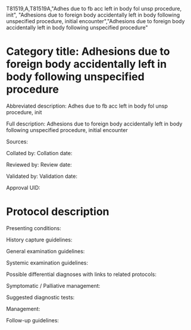 T81519,A,T81519A,"Adhes due to fb acc left in body fol unsp procedure, init", "Adhesions due to foreign body accidentally left in body following unspecified procedure, initial encounter","Adhesions due to foreign body accidentally left in body following unspecified procedure"
# Category title: Adhesions due to foreign body accidentally left in body following unspecified procedure

Abbreviated description: Adhes due to fb acc left in body fol unsp procedure, init

Full description: Adhesions due to foreign body accidentally left in body following unspecified procedure, initial encounter

Sources:

Collated by:
Collation date:

Reviewed by:
Review date:

Validated by:
Validation date:

Approval UID:

# Protocol description

Presenting conditions:

History capture guidelines:

General examination guidelines:

Systemic examination guidelines:

Possible differential diagnoses with links to related protocols:

Symptomatic / Palliative management:

Suggested diagnostic tests:

Management:

Follow-up guidelines:
